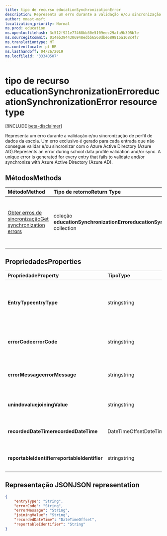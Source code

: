 ```yaml
---
title: tipo de recurso educationSynchronizationError
description: Representa um erro durante a validação e/ou sincronização de perfil de dados da escola. Um erro exclusivo é gerado para cada entrada que não consegue validar e/ou sincronizar com o Azure Active Directory (Azure AD).
author: mmast-msft
localization_priority: Normal
ms.prod: education
ms.openlocfilehash: 3c512f921e77468bb30e5109eec29afa9b395b7e
ms.sourcegitcommit: 014eb3944306948edbb6560dbe689816a168c4f7
ms.translationtype: MT
ms.contentlocale: pt-BR
ms.lasthandoff: 04/26/2019
ms.locfileid: "33340507"
---
```

# <a name="educationsynchronizationerror-resource-type"></a><span data-ttu-id="d9623-103">tipo de recurso educationSynchronizationError</span><span class="sxs-lookup"><span data-stu-id="d9623-103">educationSynchronizationError resource type</span></span>

[!INCLUDE [beta-disclaimer](../../includes/beta-disclaimer.md)]

<span data-ttu-id="d9623-104">Representa um erro durante a validação e/ou sincronização de perfil de dados da escola. Um erro exclusivo é gerado para cada entrada que não consegue validar e/ou sincronizar com o Azure Active Directory (Azure AD).</span><span class="sxs-lookup"><span data-stu-id="d9623-104">Represents an error during school data profile validation and/or sync. A unique error is generated for every entry that fails to validate and/or synchronize with Azure Active Directory (Azure AD).</span></span>

## <a name="methods"></a><span data-ttu-id="d9623-105">Métodos</span><span class="sxs-lookup"><span data-stu-id="d9623-105">Methods</span></span>

| <span data-ttu-id="d9623-106">Método</span><span class="sxs-lookup"><span data-stu-id="d9623-106">Method</span></span> | <span data-ttu-id="d9623-107">Tipo de retorno</span><span class="sxs-lookup"><span data-stu-id="d9623-107">Return Type</span></span> | <span data-ttu-id="d9623-108">Descrição</span><span class="sxs-lookup"><span data-stu-id="d9623-108">Description</span></span> |
|:-|:-|:-|
| [<span data-ttu-id="d9623-109">Obter erros de sincronização</span><span class="sxs-lookup"><span data-stu-id="d9623-109">Get synchronization errors</span></span>](../api/educationsynchronizationerrors-get.md) | <span data-ttu-id="d9623-110">coleção **educationSynchronizationError**</span><span class="sxs-lookup"><span data-stu-id="d9623-110">**educationSynchronizationError** collection</span></span>| <span data-ttu-id="d9623-111">Retorna a lista de erros de sincronização associados a um perfil.</span><span class="sxs-lookup"><span data-stu-id="d9623-111">Returns the list of synchronization errors associated with a profile.</span></span> |

## <a name="properties"></a><span data-ttu-id="d9623-112">Propriedades</span><span class="sxs-lookup"><span data-stu-id="d9623-112">Properties</span></span>

| <span data-ttu-id="d9623-113">Propriedade</span><span class="sxs-lookup"><span data-stu-id="d9623-113">Property</span></span> | <span data-ttu-id="d9623-114">Tipo</span><span class="sxs-lookup"><span data-stu-id="d9623-114">Type</span></span> | <span data-ttu-id="d9623-115">Descrição</span><span class="sxs-lookup"><span data-stu-id="d9623-115">Description</span></span> |
|:-|:-|:-|
| <span data-ttu-id="d9623-116">**EntryType**</span><span class="sxs-lookup"><span data-stu-id="d9623-116">**entryType**</span></span> | <span data-ttu-id="d9623-117">string</span><span class="sxs-lookup"><span data-stu-id="d9623-117">string</span></span> |  <span data-ttu-id="d9623-118">Representa a entidade de sincronização (escola, seção, aluno, professor).</span><span class="sxs-lookup"><span data-stu-id="d9623-118">Represents the sync entity (school, section, student, teacher).</span></span>       |
| <span data-ttu-id="d9623-119">**errorCode**</span><span class="sxs-lookup"><span data-stu-id="d9623-119">**errorCode**</span></span> | <span data-ttu-id="d9623-120">string</span><span class="sxs-lookup"><span data-stu-id="d9623-120">string</span></span> |  <span data-ttu-id="d9623-121">Representa o código de erro para esse erro.</span><span class="sxs-lookup"><span data-stu-id="d9623-121">Represents the error code for this error.</span></span>         |
| <span data-ttu-id="d9623-122">**errorMessage**</span><span class="sxs-lookup"><span data-stu-id="d9623-122">**errorMessage**</span></span> | <span data-ttu-id="d9623-123">string</span><span class="sxs-lookup"><span data-stu-id="d9623-123">string</span></span> |  <span data-ttu-id="d9623-124">Contém uma descrição do erro.</span><span class="sxs-lookup"><span data-stu-id="d9623-124">Contains a description of the error.</span></span>        |
| <span data-ttu-id="d9623-125">**unindovalue**</span><span class="sxs-lookup"><span data-stu-id="d9623-125">**joiningValue**</span></span> | <span data-ttu-id="d9623-126">string</span><span class="sxs-lookup"><span data-stu-id="d9623-126">string</span></span> |  <span data-ttu-id="d9623-127">O identificador exclusivo da entrada.</span><span class="sxs-lookup"><span data-stu-id="d9623-127">The unique identifier for the entry.</span></span>         |
| <span data-ttu-id="d9623-128">**recordedDateTime**</span><span class="sxs-lookup"><span data-stu-id="d9623-128">**recordedDateTime**</span></span> | <span data-ttu-id="d9623-129">DateTimeOffset</span><span class="sxs-lookup"><span data-stu-id="d9623-129">DateTimeOffset</span></span> | <span data-ttu-id="d9623-130">A hora da ocorrência desse erro.</span><span class="sxs-lookup"><span data-stu-id="d9623-130">The time of occurrence of this error.</span></span>         |
| <span data-ttu-id="d9623-131">**reportableIdentifier**</span><span class="sxs-lookup"><span data-stu-id="d9623-131">**reportableIdentifier**</span></span> | <span data-ttu-id="d9623-132">string</span><span class="sxs-lookup"><span data-stu-id="d9623-132">string</span></span> | <span data-ttu-id="d9623-133">O identificador desta entrada de erro.</span><span class="sxs-lookup"><span data-stu-id="d9623-133">The identifier of this error entry.</span></span>       |

## <a name="json-representation"></a><span data-ttu-id="d9623-134">Representação JSON</span><span class="sxs-lookup"><span data-stu-id="d9623-134">JSON representation</span></span>
<!-- {
  "blockType": "resource",
  "optionalProperties": [

  ],
  "@odata.type": "microsoft.graph.educationSynchronizationError"
}-->

```json
{
    "entryType": "String",
    "errorCode": "String",
    "errorMessage": "String",
    "joiningValue": "String",
    "recordedDateTime": "DateTimeOffset",
    "reportableIdentifier": "String"
}
```
